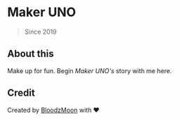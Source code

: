 
# Maker UNO

> Since 2019

## About this

Make up for fun. Begin *Maker UNO's* story with me here. 

## Credit

Created by [BloodzMoon](https://github.com/BloodzMoon/) with ❤
